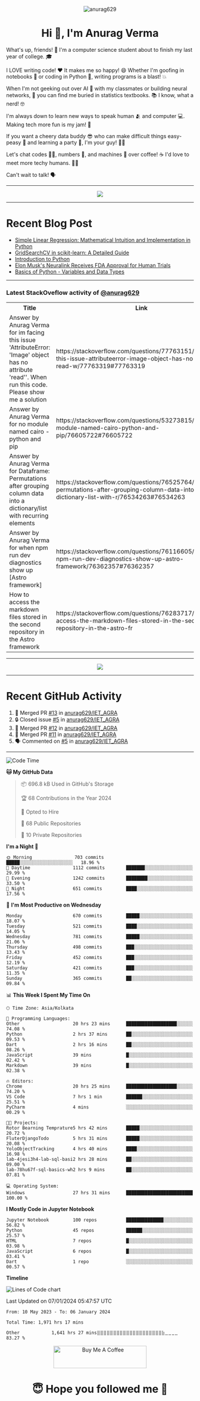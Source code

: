

<p align="center"> <img src="https://komarev.com/ghpvc/?username=anurag629&label=Profile%20views&color=0e75b6&style=flat" alt="anurag629" /> </p>

<h1 align="center">Hi 👋, I'm Anurag Verma</h1>

What's up, friends! 👋 I'm a computer science student about to finish my last year of college. 🎓

I LOVE writing code! ❤️ It makes me so happy! 😄 Whether I'm goofing in notebooks 📓 or coding in Python 🐍, writing programs is a blast! 💥

When I'm not geeking out over AI 🤖 with my classmates or building neural networks, 🧠 you can find me buried in statistics textbooks. 📚 I know, what a nerd! 🤓

I'm always down to learn new ways to speak human 🫂 and computer 💻. Making tech more fun is my jam! 🍇

If you want a cheery data buddy 😎 who can make difficult things easy-peasy 🥝 and learning a party 🎉, I'm your guy! 🙋‍♂️

Let's chat codes 👨‍💻, numbers 🧮, and machines 🤖 over coffee! ☕ I'd love to meet more techy humans. 💁‍♂️

Can't wait to talk! 🗣️

---

<p align="center">
  <img src="https://spotify-github-profile.vercel.app/api/view.svg?uid=mwvywke3fo2gajpenodnmobfh&cover_image=true&theme=default&show_offline=false&background_color=121212&interchange=false&bar_color=53b14f&bar_color_cover=true">
</p>

---

# Recent Blog Post

<!-- BLOG-POST-LIST:START -->
- [Simple Linear Regression: Mathematical Intuition and Implementation in Python](https://codercops.tech/blog/machine-learning-algorithms/simple-linear-regression-mathematical-intuation)
- [GridSearchCV in scikit-learn: A Detailed Guide](https://codercops.tech/blog/gridsearchcv-in-scikit-learn-a-detailed-guide)
- [Introduction to Python](https://codercops.tech/blog/python-tutorial/introduction-to-python)
- [Elon Musk&#39;s Neuralink Receives FDA Approval for Human Trials](https://codercops.tech/blog/elon-musks-neuralink-receives-fda-approval-for-human-trials)
- [Basics of Python - Variables and Data Types](https://codercops.tech/blog/python-basics-of-python-variables-and-data-types)
<!-- BLOG-POST-LIST:END -->

---

### Latest StackOveflow activity of [@anurag629](https://github.com/anurag629)
<table>
  <tr><th>Title</th><th>Link</th></tr>
  <!-- STACKOVERFLOW:START --><tr><td>Answer by Anurag Verma for im facing this issue &#39;AttributeError: &#39;Image&#39; object has no attribute &#39;read&#39;&#39;. When run this code. Please show me a solution</td><td>https://stackoverflow.com/questions/77763151/im-facing-this-issue-attributeerror-image-object-has-no-attribute-read-w/77763319#77763319</td></tr><tr><td>Answer by Anurag Verma for no module named cairo - python and pip</td><td>https://stackoverflow.com/questions/53273815/no-module-named-cairo-python-and-pip/76605722#76605722</td></tr><tr><td>Answer by Anurag Verma for Dataframe: Permutations after grouping column data into a dictionary/list with recurring elements</td><td>https://stackoverflow.com/questions/76525764/dataframe-permutations-after-grouping-column-data-into-a-dictionary-list-with-r/76534263#76534263</td></tr><tr><td>Answer by Anurag Verma for when npm run dev diagnostics show up [Astro framework]</td><td>https://stackoverflow.com/questions/76116605/when-npm-run-dev-diagnostics-show-up-astro-framework/76362357#76362357</td></tr><tr><td>How to access the markdown files stored in the second repository in the Astro framework</td><td>https://stackoverflow.com/questions/76283717/how-to-access-the-markdown-files-stored-in-the-second-repository-in-the-astro-fr</td></tr><!-- STACKOVERFLOW:END -->
</table>

---

<p align="center">
  <img alig src="https://github-profile-trophy.vercel.app/?username=anurag629&theme=onedark&column=-1" />
</p>

---

# Recent GitHub Activity
<!--START_SECTION:activity-->
1. 🎉 Merged PR [#13](https://github.com/anurag629/IET_AGRA/pull/13) in [anurag629/IET_AGRA](https://github.com/anurag629/IET_AGRA)
2. 🔒 Closed issue [#5](https://github.com/anurag629/IET_AGRA/issues/5) in [anurag629/IET_AGRA](https://github.com/anurag629/IET_AGRA)
3. 🎉 Merged PR [#12](https://github.com/anurag629/IET_AGRA/pull/12) in [anurag629/IET_AGRA](https://github.com/anurag629/IET_AGRA)
4. 🎉 Merged PR [#11](https://github.com/anurag629/IET_AGRA/pull/11) in [anurag629/IET_AGRA](https://github.com/anurag629/IET_AGRA)
5. 🗣 Commented on [#5](https://github.com/anurag629/IET_AGRA/issues/5#issuecomment-1854540580) in [anurag629/IET_AGRA](https://github.com/anurag629/IET_AGRA)
<!--END_SECTION:activity-->

---

<!--START_SECTION:waka-->
![Code Time](http://img.shields.io/badge/Code%20Time-1%2C974%20hrs%2051%20mins-blue)

**🐱 My GitHub Data** 

> 📦 696.8 kB Used in GitHub's Storage 
 > 
> 🏆 68 Contributions in the Year 2024
 > 
> 💼 Opted to Hire
 > 
> 📜 68 Public Repositories 
 > 
> 🔑 10 Private Repositories 
 > 
**I'm a Night 🦉** 

```text
🌞 Morning                703 commits         █████░░░░░░░░░░░░░░░░░░░░   18.96 % 
🌆 Daytime                1112 commits        ███████░░░░░░░░░░░░░░░░░░   29.99 % 
🌃 Evening                1242 commits        ████████░░░░░░░░░░░░░░░░░   33.50 % 
🌙 Night                  651 commits         ████░░░░░░░░░░░░░░░░░░░░░   17.56 % 
```
📅 **I'm Most Productive on Wednesday** 

```text
Monday                   670 commits         █████░░░░░░░░░░░░░░░░░░░░   18.07 % 
Tuesday                  521 commits         ████░░░░░░░░░░░░░░░░░░░░░   14.05 % 
Wednesday                781 commits         █████░░░░░░░░░░░░░░░░░░░░   21.06 % 
Thursday                 498 commits         ███░░░░░░░░░░░░░░░░░░░░░░   13.43 % 
Friday                   452 commits         ███░░░░░░░░░░░░░░░░░░░░░░   12.19 % 
Saturday                 421 commits         ███░░░░░░░░░░░░░░░░░░░░░░   11.35 % 
Sunday                   365 commits         ██░░░░░░░░░░░░░░░░░░░░░░░   09.84 % 
```


📊 **This Week I Spent My Time On** 

```text
🕑︎ Time Zone: Asia/Kolkata

💬 Programming Languages: 
Other                    20 hrs 23 mins      ███████████████████░░░░░░   74.08 % 
Python                   2 hrs 37 mins       ██░░░░░░░░░░░░░░░░░░░░░░░   09.53 % 
Dart                     2 hrs 16 mins       ██░░░░░░░░░░░░░░░░░░░░░░░   08.26 % 
JavaScript               39 mins             █░░░░░░░░░░░░░░░░░░░░░░░░   02.42 % 
Markdown                 39 mins             █░░░░░░░░░░░░░░░░░░░░░░░░   02.38 % 

🔥 Editors: 
Chrome                   20 hrs 25 mins      ███████████████████░░░░░░   74.20 % 
VS Code                  7 hrs 1 min         ██████░░░░░░░░░░░░░░░░░░░   25.51 % 
PyCharm                  4 mins              ░░░░░░░░░░░░░░░░░░░░░░░░░   00.29 % 

🐱‍💻 Projects: 
Rotor Bearning Temprature5 hrs 42 mins       █████░░░░░░░░░░░░░░░░░░░░   20.72 % 
FluterDjangoTodo         5 hrs 31 mins       █████░░░░░░░░░░░░░░░░░░░░   20.08 % 
YoloObjectTracking       4 hrs 40 mins       ████░░░░░░░░░░░░░░░░░░░░░   16.98 % 
lab-4jesi3h4-lab-sql-basi2 hrs 28 mins       ██░░░░░░░░░░░░░░░░░░░░░░░   09.00 % 
lab-78hu67f-sql-basics-wh2 hrs 9 mins        ██░░░░░░░░░░░░░░░░░░░░░░░   07.81 % 

💻 Operating System: 
Windows                  27 hrs 31 mins      █████████████████████████   100.00 % 
```

**I Mostly Code in Jupyter Notebook** 

```text
Jupyter Notebook         100 repos           ██████████████░░░░░░░░░░░   56.82 % 
Python                   45 repos            ██████░░░░░░░░░░░░░░░░░░░   25.57 % 
HTML                     7 repos             █░░░░░░░░░░░░░░░░░░░░░░░░   03.98 % 
JavaScript               6 repos             █░░░░░░░░░░░░░░░░░░░░░░░░   03.41 % 
Dart                     1 repo              ░░░░░░░░░░░░░░░░░░░░░░░░░   00.57 % 
```



**Timeline**

![Lines of Code chart](https://raw.githubusercontent.com/anurag629/anurag629/main/assets/bar_graph.png)


 Last Updated on 07/01/2024 05:47:57 UTC
<!--END_SECTION:waka-->

<!--START_SECTION:waka-simple-->

```text
From: 10 May 2023 - To: 06 January 2024

Total Time: 1,971 hrs 17 mins

Other            1,641 hrs 27 mins⣿⣿⣿⣿⣿⣿⣿⣿⣿⣿⣿⣿⣿⣿⣿⣿⣿⣿⣿⣿⣷⣀⣀⣀⣀   83.27 %
```

<!--END_SECTION:waka-simple-->

<p align="center"> 
<a href="https://www.buymeacoffee.com/anurag629" target="_blank"><img src="https://cdn.buymeacoffee.com/buttons/default-orange.png" alt="Buy Me A Coffee" height="60" width="250"></a>
</p>


<h1 align="center"> 😇 Hope you followed me 🥰  </h1>
